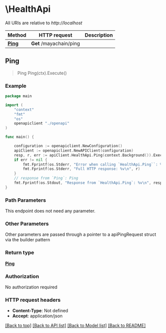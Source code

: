 # \HealthApi

All URIs are relative to *http://localhost*

Method | HTTP request | Description
------------- | ------------- | -------------
[**Ping**](HealthApi.md#Ping) | **Get** /mayachain/ping | 



## Ping

> Ping Ping(ctx).Execute()



### Example

```go
package main

import (
    "context"
    "fmt"
    "os"
    openapiclient "./openapi"
)

func main() {

    configuration := openapiclient.NewConfiguration()
    apiClient := openapiclient.NewAPIClient(configuration)
    resp, r, err := apiClient.HealthApi.Ping(context.Background()).Execute()
    if err != nil {
        fmt.Fprintf(os.Stderr, "Error when calling `HealthApi.Ping``: %v\n", err)
        fmt.Fprintf(os.Stderr, "Full HTTP response: %v\n", r)
    }
    // response from `Ping`: Ping
    fmt.Fprintf(os.Stdout, "Response from `HealthApi.Ping`: %v\n", resp)
}
```

### Path Parameters

This endpoint does not need any parameter.

### Other Parameters

Other parameters are passed through a pointer to a apiPingRequest struct via the builder pattern


### Return type

[**Ping**](Ping.md)

### Authorization

No authorization required

### HTTP request headers

- **Content-Type**: Not defined
- **Accept**: application/json

[[Back to top]](#) [[Back to API list]](../README.md#documentation-for-api-endpoints)
[[Back to Model list]](../README.md#documentation-for-models)
[[Back to README]](../README.md)

